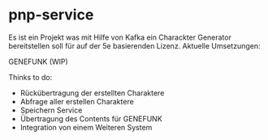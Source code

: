 # pnp-service

Es ist ein Projekt was mit Hilfe von Kafka ein Charackter Generator bereitstellen soll für auf der 5e basierenden Lizenz. 
Aktuelle Umsetzungen:

GENEFUNK (WIP)

Thinks to do:
- Rückübertragung der erstellten Charaktere 
- Abfrage aller erstellen Charaktere
- Speichern Service
- Übertragung des Contents für GENEFUNK
- Integration von einem Weiteren System
